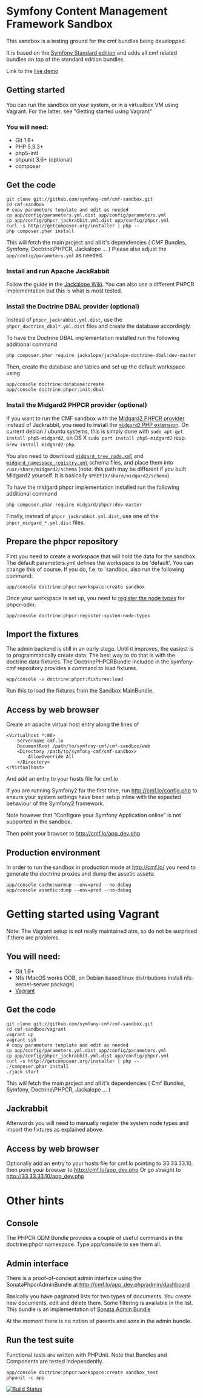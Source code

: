 # Symfony Content Management Framework Sandbox

This sandbox is a testing ground for the cmf bundles being developped.

It is based on the [Symfony Standard edition](https://github.com/symfony/symfony-standard) and adds all cmf related bundles on top of the standard edition bundles.

Link to the [live demo](http://cmf.liip.ch)

## Getting started

You can run the sandbox on your system, or in a virtualbox VM using Vagrant. For the latter, see
"Getting started using Vagrant"

### You will need:
  * Git 1.6+
  * PHP 5.3.3+
  * php5-intl
  * phpunit 3.6+ (optional)
  * composer

## Get the code

    git clone git://github.com/symfony-cmf/cmf-sandbox.git
    cd cmf-sandbox
    # copy parameters template and edit as needed
    cp app/config/parameters.yml.dist app/config/parameters.yml
    cp app/config/phpcr_jackrabbit.yml.dist app/config/phpcr.yml
    curl -s http://getcomposer.org/installer | php --
    php composer.phar install

This will fetch the main project and all it's dependencies ( CMF Bundles, Symfony, Doctrine\PHPCR, Jackalope ... )
Please also adjust the ``app/config/parameters.yml`` as needed.

### Install and run Apache JackRabbit

Follow the guide in the [Jackalope Wiki](https://github.com/jackalope/jackalope/wiki/Running-a-jackrabbit-server).
You can also use a different PHPCR implementation but this is what is most tested.

### Install the Doctrine DBAL provider (optional)

Instead of `phpcr_jackrabbit.yml.dist`, use the `phpcr_doctrine_dbal*.yml.dist` files and create the database accordingly.

To have the Doctrine DBAL implementation installed run the following additional command

    php composer.phar require jackalope/jackalope-doctrine-dbal:dev-master

Then, create the database and tables and set up the default workspace using

    app/console doctrine:database:create
    app/console doctrine:phpcr:init:dbal

### Install the Midgard2 PHPCR provider (optional)

If you want to run the CMF sandbox with the [Midgard2 PHPCR provider](http://midgard-project.org/phpcr/) instead of Jackrabbit, you need to install the [`midgard2` PHP extension](http://midgard-project.org/midgard2/#download). On current debian / ubuntu systems, this is simply done with ``sudo apt-get install php5-midgard2``, on OS X ``sudo port install php5-midgard2`` resp. ``brew install midgard2-php``.

You also need to download [`midgard_tree_node.xml`](https://raw.github.com/midgardproject/phpcr-midgard2/master/data/share/schema/midgard_tree_node.xml) and [`midgard_namespace_registry.xml`](https://github.com/midgardproject/phpcr-midgard2/raw/master/data/share/schema/midgard_namespace_registry.xml) schema files, and place them into `/usr/share/midgard2/schema` (note: this path may be different if you built Midgard2 yourself. It is basically `$PREFIX/share/midgard2/schema`).

To have the midgard phpcr implementation installed run the following additional command

    php composer.phar require midgard/phpcr:dev-master

Finally, instead of `phpcr_jackrabbit.yml.dist`, use one of the `phpcr_midgard_*.yml.dist` files.

## Prepare the phpcr repository

First you need to create a workspace that will hold the data for the sandbox.
The default parameters.yml defines the workspace to be 'default'. You can
change this of course. If you do, f.e. to 'sandbox, also run the following command:

    app/console doctrine:phpcr:workspace:create sandbox

Once your workspace is set up, you need to [register the node types](https://github.com/doctrine/phpcr-odm/wiki/Custom-node-type-phpcr%3Amanaged) for phpcr-odm:

    app/console doctrine:phpcr:register-system-node-types


## Import the fixtures

The admin backend is still in an early stage. Until it improves, the easiest is
to programmatically create data. The best way to do that is with the doctrine
data fixtures. The DoctrinePHPCRBundle included in the symfony-cmf repository
provides a command to load fixtures.

    app/console -v doctrine:phpcr:fixtures:load

Run this to load the fixtures from the Sandbox MainBundle.


## Access by web browser

Create an apache virtual host entry along the lines of

    <Virtualhost *:80>
        Servername cmf.lo
        DocumentRoot /path/to/symfony-cmf/cmf-sandbox/web
        <Directory /path/to/symfony-cmf/cmf-sandbox>
            AllowOverride All
        </Directory>
    </Virtualhost>

And add an entry to your hosts file for cmf.lo

If you are running Symfony2 for the first time, run http://cmf.lo/config.php to ensure your system settings have been
setup inline with the expected behaviour of the Symfony2 framework.

Note however that "Configure your Symfony Application online" is not supported in the sandbox.

Then point your browser to http://cmf.lo/app_dev.php

## Production environment

In order to run the sandbox in production mode at http://cmf.lo/
you need to generate the doctrine proxies and dump the assetic assets:

    app/console cache:warmup --env=prod --no-debug
    app/console assetic:dump --env=prod --no-debug

# Getting started using Vagrant

Note: The Vagrant setup is not really maintained atm, so do not be surprised if there are problems.

## You will need:
  * Git 1.6+
  * Nfs (MacOS works OOB, on Debian based linux distributions install nfs-kernel-server package)
  * [Vagrant](http://vagrantup.com)

## Get the code

    git clone git://github.com/symfony-cmf/cmf-sandbox.git
    cd cmf-sandbox/vagrant
    vagrant up
    vagrant ssh
    # copy parameters template and edit as needed
    cp app/config/parameters.yml.dist app/config/parameters.yml
    cp app/config/phpcr_jackrabbit.yml.dist app/config/phpcr.yml
    curl -s http://getcomposer.org/installer | php --
    ./composer.phar install
    ./jack start

This will fetch the main project and all it's dependencies ( Cmf Bundles, Symfony, Doctrine\PHPCR, Jackalope ... )

## Jackrabbit

Afterwards you will need to manually register the system node types and import the fixtures as explained above.

## Access by web browser

Optionally add an entry to your hosts file for cmf.lo pointing to 33.33.33.10, then point your browser to http://cmf.lo/app_dev.php
Or go straight to http://33.33.33.10/app_dev.php

# Other hints

## Console

The PHPCR ODM Bundle provides a couple of useful commands in the doctrine:phpcr namespace.
Type app/console to see them all.

## Admin interface

There is a proof-of-concept admin interface using the SonataPhpcrAdminBundle at
http://cmf.lo/app_dev.php/admin/dashboard

Basically you have paginated lists for two types of documents. You create new documents, edit and delete them. Some filtering is available in the list. This bundle is an implementation of [Sonata Admin Bundle](https://github.com/sonata-project/SonataAdminBundle)

At the moment there is no notion of parents and sons in the admin bundle.

## Run the test suite

Functional tests are written with PHPUnit. Note that Bundles and Components are tested independently.

    app/console doctrine:phpcr:workspace:create sandbox_test
    phpunit -c app

[![Build Status](https://secure.travis-ci.org/symfony-cmf/cmf-sandbox.png?branch=master)](http://travis-ci.org/symfony-cmf/cmf-sandbox)
